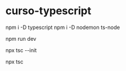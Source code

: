 # curso-typescript

npm i -D typescript
npm i -D nodemon ts-node

npm run dev

npx tsc --init

npx tsc